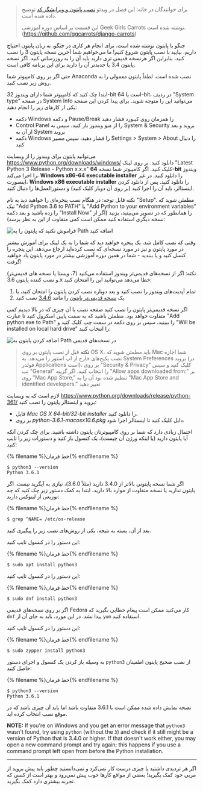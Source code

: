 > برای خوانندگان در خانه: این فصل در ویدئو [نصب پایتون و ویرایشگر کد](https://www.youtube.com/watch?v=pVTaqzKZCdA) توضیح داده شده است.
> 
> این قسمت بر اساس دوره آموزشی Geek Girls Carrots نوشته شده است.(https://github.com/ggcarrots/django-carrots)

جنگو با پایتون نوشته شده است. برای انجام هر کاری در جنگو، به زبان پایتون احتیاج داریم. بیایید با نصب پایتون شروع کنیم! ما می‌خواهیم شما آخرین نسخه پایتون 3 را نصب کنید، بنابراین اگر هرنسخه قدیمی تری دارید باید آن را به روزرسانی کنید. اگر نسخه پایتون 3.4 یا جدیدتر آن را دارید برای این برنامه کافی است.

حتی اگر بر روی کامپیوتر شما Anaconda نصب شده است، لطفاً پایتون معمولی را به روش زیر نصب کنید.

<!--sec data-title="Install Python: Windows" data-id="python_windows" data-collapse=true ces-->

ابتدا چک کنید که کامپیوتر شما دارای ویندوز 32-bit است یا 64-bit، در ردیف "System type" در صفحه System Info می‌توانید این را متوجه شوید. برای پیدا کردن این صفحه یکی از کارهای زیر را انجام دهید:

* دکمه Windows و دکمه Pause/Break را همزمان روی کیبورد فشار دهید
* Control Panel را از منو ویندوز باز کنید، سپس به System & Security بروید و بعد از آن به System بروید
* دکمه Windows را فشار دهید، سپس مسیر Settings > System > About را دنبال کنید

می‌توانید پایتون برای ویندوز را از وبسایت https://www.python.org/downloads/windows/ دانلود کنید. بر روی لینک "Latest Python 3 Release - Python x.x.x" کلیک کنید. اگر کامپیوتر شما نسخه **64-bit** ویندوز را اجرا می‌کند، **Windows x86-64 executable installer** را دانلود کنید. در غیر اینصورت، **Windows x86 executable installer** را دانلود کنید. پس از دانلود کردن اینستالر، باید آن را اجرا کنید (بر روی آن دوبار کلیک کنید) و دستورالعمل‌ها را دنبال کنید.

نکته قابل توجه: در هنگام نصب پنجره‌ای را خواهید دید به نام "Setup". مطمئن شوید که تیک "Add Python 3.6 to PATH" یا "Add Python to your environment variables" را زده باشید و بعد دکمه "Install Now" را همانطور که در تصویر می‌بینید، بزنید (اگر از نسخه دیگری استفاده کنید ممکن است کمی متفاوت از این به نظر برسد):

![فراموش نکنید که پایتون را به Path اضافه کنید](../python_installation/images/python-installation-options.png)

وقتی که نصب کامل شد، یک پنجره خواهید دید که شما را به یک لینک برای آموزش بیشتر در مورد پایتون و نیز در مورد نسخه‌ای که نصب کرده‌اید ارجاع می‌دهد. این پنجره را کنسل کنید و یا ببندید - شما در همین دوره آموزشی بیشتر در مورد پایتون یاد خواهید گرفت!

نکته: اگر از نسخه‌های قدیمی‌تر ویندوز استفاده می‌کنید (7، ویستا یا نسخه های قدیمی‌تر) و نصب کننده پایتون 3.6.x خطا می‌دهد می‌توانید این را امتحان کنید:

1. تمام آپدیت‌های ویندوز را نصب کنید و بعد دوباره نصب کردن پایتون را امتحان کنید، یا
2. یک [نسخه قدیمی‌تر پایتون](https://www.python.org/downloads/windows/) را مانند [3.4.6](https://www.python.org/downloads/release/python-346/) نصب کنید.

اگر نسخه قدیمی‌تر پایتون را نصب کنید صفحه نصب با آن چیزی که در بالا دیدیم کمی متفاوت خواهد بود. مطمئن باشید که به سمت پایین اسکرول کنید تا عبارت "Add python.exe to Path" را ببینید، سپس بر روی دکمه در سمت چپ کلیک کنید و "Will be installed on local hard drive" را انتخاب کنید:

![اضافه کردن پایتون به Path در نسخه‌های قدیمی](../python_installation/images/add_python_to_windows_path.png)

<!--endsec-->

<!--sec data-title="Install Python: OS X" data-id="python_OSX"
data-collapse=true ces-->

> **نکته** قبل از نصب پایتون بر روی OS X، باید مطمئن شوید که Mac شما اجازه نصب پکیج‌های خارج از اپ استور را می‌دهد. به System Preferences بروید (در فولدر Applications است)، بر روی "Security & Privacy" کلیک کنید و سپس تب "General" را انتخاب کنید. اگر گزینه "Allow apps downloaded from:" بر روی "Mac App Store," تنظیم شده بود آن را به "Mac App Store and identified developers." تغییر دهید

لازم است که به وبسایت https://www.python.org/downloads/release/python-361/ بروید و اینستالر پایتون را نصب کنید:

* فایل *Mac OS X 64-bit/32-bit installer* را دانلود کنید،
* بر روی *python-3.6.1-macosx10.6.pkg* دابل کلیک کنید تا اینستالر اجرا شود.

<!--endsec-->

<!--sec data-title="Install Python: Linux" data-id="python_linux"
data-collapse=true ces-->

احتمال زیادی دارد که شما بر روی کامپیوترتان پایتون داشته باشید. برای چک کردن آنکه آیا پایتون دارید (یا اینکه ورژن آن چیست)، یک کنسول باز کنید و دستورات زیر را تایپ کنید:

{% filename %}خط فرمان{% endfilename %}

    $ python3 --version
    Python 3.6.1
    

اگر شما نسخه پایتونی بالاتر از 3.4.0 دارید (مثلاً 3.6.0)، نیازی به آپگرید نیست. اگر پایتون ندارید یا نسخه‌ متفاوت از موارد بالا دارید، ابتدا به کمک دستور زیر چک کنید که چه توزیعی از لینوکس دارید:

{% filename %}خط فرمان{% endfilename %}

    $ grep ^NAME= /etc/os-release
    

بعد از آن، بسته به نتیجه، یکی از روش‌های نصب زیر را پیگیری کنید.

<!--endsec-->

<!--sec data-title="Install Python: Debian or Ubuntu" data-id="python_debian" data-collapse=true ces-->

این دستور را در کنسول تایپ کنید:

{% filename %}خط فرمان{% endfilename %}

    $ sudo apt install python3
    

<!--endsec-->

<!--sec data-title="Install Python: Fedora" data-id="python_fedora"
data-collapse=true ces-->

این دستور را در کنسول تایپ کنید:

{% filename %}خط فرمان{% endfilename %}

    $ sudo dnf install python3
    

اگر بر روی نسخه‌های قدیمی Fedora کار می‌کنید ممکن است پیغام خطایی بگیرید که `dnf` پیدا نشد. در این مورد، باید به جای آن از `yum` استفاده کنید.

<!--endsec-->

<!--sec data-title="Install Python: openSUSE" data-id="python_openSUSE"
data-collapse=true ces-->

این دستور را در کنسول تایپ کنید:

{% filename %}خط فرمان{% endfilename %}

    $ sudo zypper install python3
    

<!--endsec-->

به وسیله باز کردن یک کنسول و اجرای دستور `python3` از نصب صحیح پایتون اطمینان حاصل کنید:

{% filename %}خط فرمان{% endfilename %}

    $ python3 --version
    Python 3.6.1
    

نصحه نمایش داده شده ممکن است با 3.6.1 متفاوت باشد اما باید آن چیزی باشد که در موقع نصب انتخاب کرده اید.

**NOTE:** If you're on Windows and you get an error message that `python3` wasn't found, try using `python` (without the `3`) and check if it still might be a version of Python that is 3.4.0 or higher. If that doesn't work either, you may open a new command prompt and try again; this happens if you use a command prompt left open from before the Python installation.

* * *

اگر هر تردیدی داشتید یا چیزی درست کار نمی‌کرد و نمی‌دانستید چطور باید پیش بروید از مربی خود کمک بگیرید! بعضی از مواقع کارها خوب پیش نمی‌رود و بهتر است از کسی که تجربه بیشتری دارد کمک بگیرید.